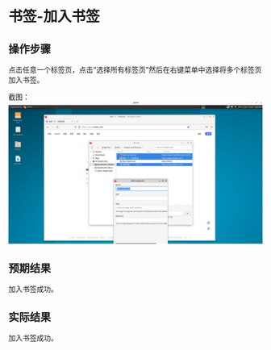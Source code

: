 # 书签-加入书签

## 操作步骤

点击任意一个标签页，点击“选择所有标签页”然后在右键菜单中选择将多个标签页加入书签。


截图：![](./img/书签-加入书签-1.png)

## 预期结果

加入书签成功。

## 实际结果

加入书签成功。
